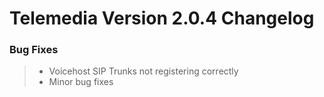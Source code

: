 # Telemedia Version 2.0.4 Changelog


### Bug Fixes

>* Voicehost SIP Trunks not registering correctly
>* Minor bug fixes